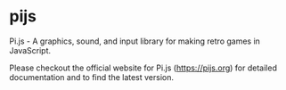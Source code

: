 # pijs

Pi.js - A graphics, sound, and input library for making retro games in JavaScript.

Please checkout the official website for Pi.js (https://pijs.org) for detailed documentation and to
find the latest version.